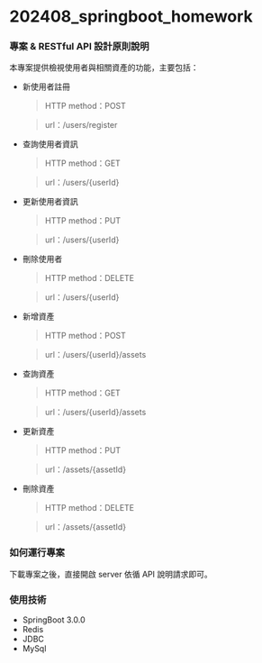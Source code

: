 # 202408_springboot_homework
### 專案 & RESTful API 設計原則說明
本專案提供檢視使用者與相關資產的功能，主要包括：
* 新使用者註冊

  > HTTP method：POST

  > url：/users/register
* 查詢使用者資訊

  > HTTP method：GET
  
  > url：/users/{userId} 
* 更新使用者資訊

  > HTTP method：PUT

  > url：/users/{userId} 
* 刪除使用者

  > HTTP method：DELETE

  > url：/users/{userId} 
* 新增資產

  > HTTP method：POST

  > url：/users/{userId}/assets
* 查詢資產

  > HTTP method：GET

  > url：/users/{userId}/assets
* 更新資產

  > HTTP method：PUT

  > url：/assets/{assetId}
* 刪除資產

  > HTTP method：DELETE

  > url：/assets/{assetId}

### 如何運行專案
下載專案之後，直接開啟 server 依循 API 說明請求即可。

### 使用技術
* SpringBoot 3.0.0
* Redis
* JDBC
* MySql


